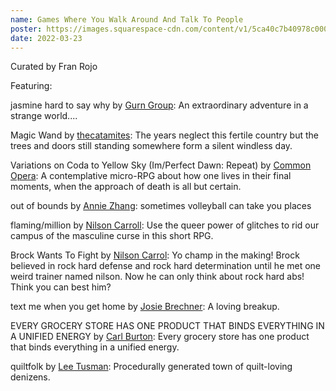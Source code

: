 ```yaml
---
name: Games Where You Walk Around And Talk To People
poster: https://images.squarespace-cdn.com/content/v1/5ca40c7b40978c0001458f5d/1647480161362-NSMUJK94CMOY2SZLXBR4/poster+-+Blogzor+Blogzor.png?format=2500w
date: 2022-03-23
---
```


Curated by Fran Rojo

Featuring:

jasmine hard to say why by [Gurn Group](https://gurnburial.itch.io): An extraordinary adventure in a strange world....


Magic Wand by [thecatamites](http://harmonyzone.org): The years neglect this fertile country but the trees and doors still standing somewhere form a silent windless day.


Variations on Coda to Yellow Sky (Im/Perfect Dawn: Repeat) by [Common Opera](https://www.commonopera.com): A contemplative micro-RPG about how one lives in their final moments, when the approach of death is all but certain.


out of bounds by [Annie Zhang](https://visibleworld.itch.io): sometimes volleyball can take you places


flaming/million by [Nilson Carroll](https://nilsoncarroll.com): Use the queer power of glitches to rid our campus of the masculine curse in this short RPG.


Brock Wants To Fight by [Nilson Carrol](https://nilsoncarroll.com): Yo champ in the making! Brock believed in rock hard defense and rock hard determination until he met one weird trainer named nilson. Now he can only think about rock hard abs! Think you can best him?


text me when you get home by [Josie Brechner](https://www.josiebrechner.com): A loving breakup.


EVERY GROCERY STORE HAS ONE PRODUCT THAT BINDS EVERYTHING IN A UNIFIED ENERGY by [Carl Burton](https://www.carlburton.io): Every grocery store has one product that binds everything in a unified energy.


quiltfolk by [Lee Tusman](https://leetusman.com): Procedurally generated town of quilt-loving denizens.